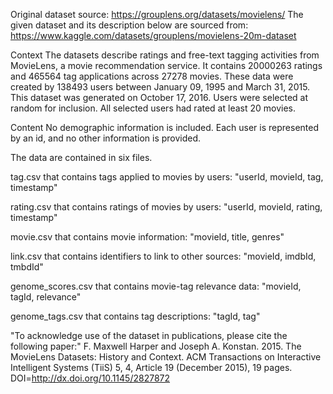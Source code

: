 Original dataset source: https://grouplens.org/datasets/movielens/
The given dataset and its description below are sourced from:   https://www.kaggle.com/datasets/grouplens/movielens-20m-dataset 

Context
The datasets describe ratings and free-text tagging activities from MovieLens, a movie recommendation service. It contains 20000263 ratings and 465564 tag applications across 27278 movies. These data were created by 138493 users between January 09, 1995 and March 31, 2015. This dataset was generated on October 17, 2016.
Users were selected at random for inclusion. All selected users had rated at least 20 movies.

Content
No demographic information is included. Each user is represented by an id, and no other information is provided.

The data are contained in six files.

tag.csv that contains tags applied to movies by users:       "userId, movieId, tag, timestamp"

rating.csv that contains ratings of movies by users:         "userId, movieId, rating, timestamp"
 
movie.csv that contains movie information:                   "movieId, title, genres"

link.csv that contains identifiers to link to other sources: "movieId, imdbId, tmbdId"

genome_scores.csv that contains movie-tag relevance data:    "movieId, tagId, relevance"

genome_tags.csv that contains tag descriptions:              "tagId, tag"

"To acknowledge use of the dataset in publications, please cite the following paper:"
F. Maxwell Harper and Joseph A. Konstan. 2015. The MovieLens Datasets: History and Context. ACM Transactions on Interactive Intelligent Systems (TiiS) 5, 4, Article 19 (December 2015), 19 pages. DOI=http://dx.doi.org/10.1145/2827872
